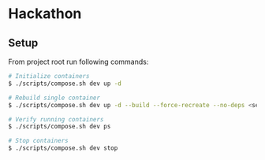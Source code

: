 # Hackathon

## Setup
From project root run following commands:
```bash
# Initialize containers
$ ./scripts/compose.sh dev up -d

# Rebuild single container
$ ./scripts/compose.sh dev up -d --build --force-recreate --no-deps <service_name>

# Verify running containers
$ ./scripts/compose.sh dev ps

# Stop containers
$ ./scripts/compose.sh dev stop
```
